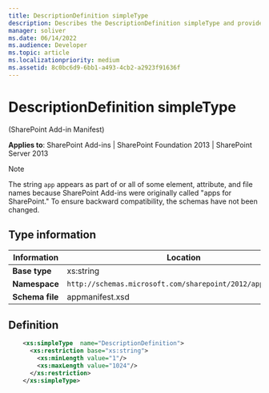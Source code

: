 ```yaml
---
title: DescriptionDefinition simpleType
description: Describes the DescriptionDefinition simpleType and provides the type information and a definition.
manager: soliver
ms.date: 06/14/2022
ms.audience: Developer
ms.topic: article
ms.localizationpriority: medium
ms.assetid: 8c0bc6d9-6bb1-a493-4cb2-a2923f91636f
---
```


# DescriptionDefinition simpleType

(SharePoint Add-in Manifest)

**Applies to**: SharePoint Add-ins | SharePoint Foundation 2013 | SharePoint Server 2013

> [!NOTE]
> The string `app` appears as part of or all of some element, attribute, and file names because SharePoint Add-ins were originally called "apps for SharePoint." To ensure backward compatibility, the schemas have not been changed.

## Type information

| Information | Location |
|---|---|
| **Base type**  | xs:string |
| **Namespace**  | `http://schemas.microsoft.com/sharepoint/2012/app/manifest` |
| **Schema file**  | appmanifest.xsd |

## Definition

```XML
    <xs:simpleType  name="DescriptionDefinition">
      <xs:restriction base="xs:string">
        <xs:minLength value="1"/>
        <xs:maxLength value="1024"/>
      </xs:restriction>
    </xs:simpleType>
```

